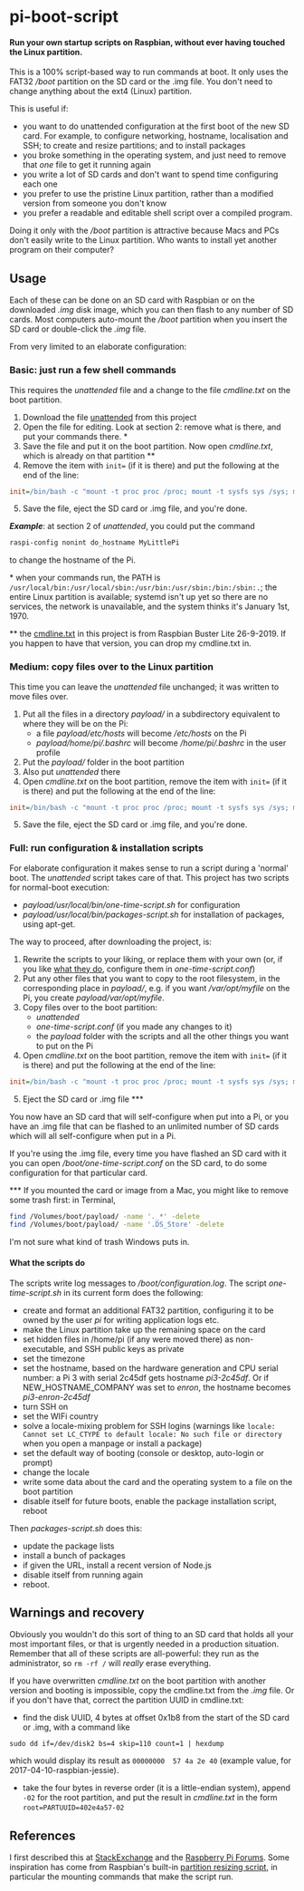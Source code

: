 # pi-boot-script

#### Run your own startup scripts on Raspbian, without ever having touched the Linux partition.

This is a 100% script-based way to run commands at boot. It only uses the FAT32 */boot* partition on the SD card or the .img file. You don't need to change anything about the ext4 (Linux) partition.

This is useful if:

* you want to do unattended configuration at the first boot of the new SD card. For example, to configure networking, hostname, localisation and SSH; to create and resize partitions; and to install packages
* you broke something in the operating system, and just need to remove that *one* file to get it running again
* you write a lot of SD cards and don't want to spend time configuring each one
* you prefer to use the pristine Linux partition, rather than a modified version from someone you don't know
* you prefer a readable and editable shell script over a compiled program.

Doing it only with the */boot* partition is attractive because Macs and PCs don't easily write to the Linux partition. Who wants to install yet another program on their computer?

## Usage
Each of these can be done on an SD card with Raspbian or on the downloaded *.img* disk image, which you can then flash to any number of SD cards. Most computers auto-mount the */boot* partition when you insert the SD card or double-click the *.img* file.

From very limited to an elaborate configuration:
### Basic: just run a few shell commands
This requires the *unattended* file and a change to the file *cmdline.txt* on the boot partition.

1. Download the file [unattended](./unattended) from this project
2. Open the file for editing. Look at section 2: remove what is there, and put your commands there. \*
3. Save the file and put it on the boot partition. Now open *cmdline.txt*, which is already on that partition \*\*
4. Remove the item with `init=` (if it is there) and put the following at the end of the line:

```ini
init=/bin/bash -c "mount -t proc proc /proc; mount -t sysfs sys /sys; mount /boot; source /boot/unattended"
```
5. Save the file, eject the SD card or .img file, and you're done.

***Example***: at section 2 of *unattended*, you could put the command

```bash
raspi-config nonint do_hostname MyLittlePi
```
to change the hostname of the Pi.

\* when your commands run, the PATH is `/usr/local/bin:/usr/local/sbin:/usr/bin:/usr/sbin:/bin:/sbin:.`; the entire Linux partition is available; systemd isn't up yet so there are no services, the network is unavailable, and the system thinks it's January 1st, 1970.

\*\* the [cmdline.txt](./cmdline.txt) in this project is from Raspbian Buster Lite 26-9-2019. If you happen to have that version, you can drop my cmdline.txt in.

### Medium: copy files over to the Linux partition
This time you can leave the *unattended* file unchanged; it was written to move files over.

1. Put all the files in a directory *payload/* in a subdirectory equivalent to where they will be on the Pi:
    * a file *payload/etc/hosts* will become */etc/hosts* on the Pi
    * *payload/home/pi/.bashrc* will become */home/pi/.bashrc* in the user profile
2. Put the *payload/* folder in the boot partition
3. Also put *unattended* there
4. Open *cmdline.txt* on the boot partition, remove the item with `init=` (if it is there) and put the following at the end of the line:

```ini
init=/bin/bash -c "mount -t proc proc /proc; mount -t sysfs sys /sys; mount /boot; source /boot/unattended"
```
5. Save the file, eject the SD card or .img file, and you're done.

### Full: run configuration & installation scripts

For elaborate configuration it makes sense to run a script during a 'normal' boot. The *unattended* script takes care of that. This project has two scripts for normal-boot execution:

* *payload/usr/local/bin/one-time-script.sh* for configuration
* *payload/usr/local/bin/packages-script.sh* for installation of packages, using apt-get.

The way to proceed, after downloading the project, is:

1. Rewrite the scripts to your liking, or replace them with your own (or, if you like [what they do](#what-the-scripts-do), configure them in *one-time-script.conf*)
2. Put any other files that you want to copy to the root filesystem, in the corresponding place in *payload/*, e.g. if you want */var/opt/myfile* on the Pi, you create *payload/var/opt/myfile*.
3. Copy files over to the boot partition:
    * *unattended*
    * *one-time-script.conf* (if you made any changes to it)
    * the *payload* folder with the scripts and all the other things you want to put on the Pi
4. Open *cmdline.txt* on the boot partition, remove the item with `init=` (if it is there) and put the following at the end of the line:

```ini
init=/bin/bash -c "mount -t proc proc /proc; mount -t sysfs sys /sys; mount /boot; source /boot/unattended"
```
5. Eject the SD card or .img file \*\*\*

You now have an SD card that will self-configure when put into a Pi, or you have an .img file that can be flashed to an unlimited number of SD cards which will all self-configure when put in a Pi.

If you're using the .img file, every time you have flashed an SD card with it you can open */boot/one-time-script.conf* on the SD card, to do some configuration for that particular card.

\*\*\* If you mounted the card or image from a Mac, you might like to remove some trash first: in Terminal,

```bash
find /Volumes/boot/payload/ -name '._*' -delete
find /Volumes/boot/payload/ -name '.DS_Store' -delete
```

I'm not sure what kind of trash Windows puts in.

#### What the scripts do
The scripts write log messages to */boot/configuration.log*.
The script *one-time-script.sh* in its current form does the following:

* create and format an additional FAT32 partition, configuring it to be owned by the user *pi* for writing application logs etc.
* make the Linux partition take up the remaining space on the card
* set hidden files in /home/pi (if any were moved there) as non-executable, and SSH public keys as private
* set the timezone
* set the hostname, based on the hardware generation and CPU serial number: a Pi 3 with serial 2c45df gets hostname *pi3-2c45df*. Or if NEW_HOSTNAME_COMPANY was set to *enron*, the hostname becomes *pi3-enron-2c45df*
* turn SSH on
* set the WIFi country
* solve a locale-mixing problem for SSH logins (warnings like `locale: Cannot set LC_CTYPE to default locale: No such file or directory` when you open a manpage or install a package)
* set the default way of booting (console or desktop, auto-login or prompt)
* change the locale
* write some data about the card and the operating system to a file on the boot partition
* disable itself for future boots, enable the package installation script, reboot

Then *packages-script.sh* does this:

* update the package lists
* install a bunch of packages
* if given the URL, install a recent version of Node.js
* disable itself from running again
* reboot.

## Warnings and recovery
Obviously you wouldn't do this sort of thing to an SD card that holds all your most important files, or that is urgently needed in a production situation. Remember that all of these scripts are all-powerful: they run as the administrator, so `rm -rf /` will *really* erase everything.

If you have overwritten *cmdline.txt* on the boot partition with another version and booting is impossible, copy the cmdline.txt from the *.img* file. Or if you don't have that, correct the partition UUID in cmdline.txt:

* find the disk UUID, 4 bytes at offset 0x1b8 from the start of the SD card or .img, with a command like

```
sudo dd if=/dev/disk2 bs=4 skip=110 count=1 | hexdump
```
  which would display its result as `00000000  57 4a 2e 40` (example value, for 2017-04-10-raspbian-jessie).
* take the four bytes in reverse order (it is a little-endian system), append `-02` for the root partition, and put the result in *cmdline.txt* in the form `root=PARTUUID=402e4a57-02`

## References
I first described this at [StackExchange](https://raspberrypi.stackexchange.com/a/105534/94485) and the [Raspberry Pi Forums](https://www.raspberrypi.org/forums/viewtopic.php?p=1567588#p1567588). Some inspiration has come from Raspbian's built-in [partition resizing script](https://github.com/RPi-Distro/raspi-config/blob/master/init_resize.sh), in particular the mounting commands that make the script run.



